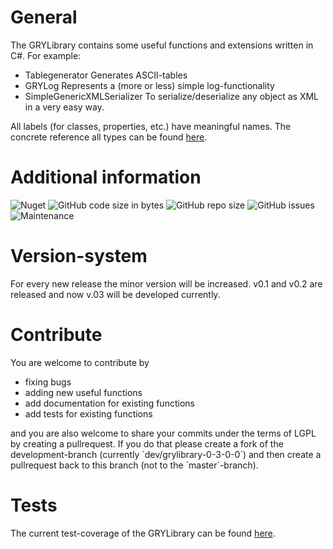 # General

The GRYLibrary contains some useful functions and extensions written in C#. For example:
- Tablegenerator Generates ASCII-tables
- GRYLog Represents a (more or less) simple log-functionality
- SimpleGenericXMLSerializer To serialize/deserialize any object as XML in a very easy way.

All labels (for classes, properties, etc.) have meaningful names.
The concrete reference all types can be found [here](https://aniondev.github.io/gryLibrary/Site/api/GRYLibrary.html).

# Additional information

![Nuget](https://img.shields.io/nuget/dt/GRYLibrary.svg)
![GitHub code size in bytes](https://img.shields.io/github/languages/code-size/anionDev/gryLibrary.svg)
![GitHub repo size](https://img.shields.io/github/repo-size/anionDev/gryLibrary.svg)
![GitHub issues](https://img.shields.io/github/issues-raw/anionDev/gryLibrary.svg)
![Maintenance](https://img.shields.io/maintenance/yes/2020.svg)

# Version-system

For every new release the minor version will be increased. v0.1 and v0.2 are released and now v.03 will be developed currently.

# Contribute

You are welcome to contribute by

* fixing bugs
* adding new useful functions
* add documentation for existing functions
* add tests for existing functions

and you are also welcome to share your commits under the terms of LGPL by creating a pullrequest. If you do that please create a fork of the development-branch (currently ´dev/grylibrary-0-3-0-0´) and then create a pullrequest back to this branch (not to the ´master´-branch).

# Tests

The current test-coverage of the GRYLibrary can be found [here](https://aniondev.github.io/gryLibraryReference/TestReports/index.htm).
